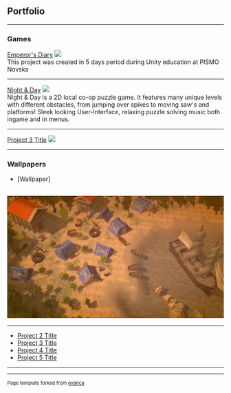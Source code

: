 ## Portfolio

---

### Games 

[Emperor's Diary](https://sdad-711.itch.io/emperors-diary)
<img src="https://img.itch.zone/aW1nLzcyOTY0OTYucG5n/315x250%23c/oULPG%2B.png"/>
<br>This project was created in 5 days period during Unity education at PISMO Novska

---
[Night & Day](https://jovvvva.itch.io/night-day)
<img src="https://img.itch.zone/aW1nLzc2MzEyMzQucG5n/original/FEe4FL.png"/>
<br>Night & Day is a 2D local co-op puzzle game. It features many unique levels with different obstacles, from jumping over spikes to moving saw's and platforms! Sleek looking User-Interface, relaxing puzzle solving music both ingame and in menus.

---
[Project 3 Title](http://example.com/)
<img src="images/dummy_thumbnail.jpg?raw=true"/>

---

### Wallpapers

- [Wallpaper]
<br>
<img src="images/Wallpaper_Lea.jpg?raw=true"/>

---
- [Project 2 Title](http://example.com/)
- [Project 3 Title](http://example.com/)
- [Project 4 Title](http://example.com/)
- [Project 5 Title](http://example.com/)

---




---
<p style="font-size:11px">Page template forked from <a href="https://github.com/evanca/quick-portfolio">evanca</a></p>
<!-- Remove above link if you don't want to attibute -->
